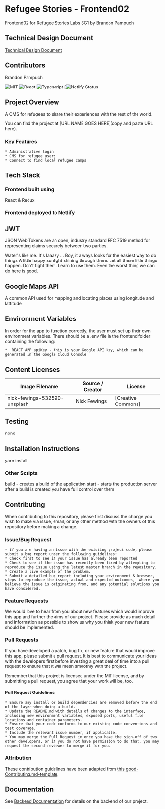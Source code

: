 # Refugee Stories - Frontend02
Frontend02 for Refugee Stories Labs SG1 by Brandon Pampuch

## Technical Design Document
[Technical Design Document](https://docs.google.com/document/d/1AZU1sWxj3n63dbdo91oi3M3fNJRERgi_ZXTMFo9l7DU/edit?usp=sharing)


## Contributors



Brandon Pampuch



![MIT](https://img.shields.io/packagist/l/doctrine/orm.svg)
![React](https://img.shields.io/badge/react-v16.7.0--alpha.2-blue.svg)
![Typescript](https://img.shields.io/npm/types/typescript.svg?style=flat)
[![Netlify Status](https://api.netlify.com/api/v1/badges/b5c4db1c-b10d-42c3-b157-3746edd9e81d/deploy-status)



## Project Overview

A CMS for refugees to share their experiences with the rest of the world.

You can find the project at [URL NAME GOES HERE](copy and paste URL here).

### Key Features

    * Administrative login
    * CMS for refugee users
    * Connect to find local refugee camps
 

## Tech Stack


### Frontend built using:
React & Redux


### Frontend deployed to Netlify

## JWT

JSON Web Tokens are an open, industry standard RFC 7519 method for representing claims securely between two parties.

Water's like me. It's laaazy ... Boy, it always looks for the easiest way to do things A little happy sunlight shining through there. Let all these little things happen. Don't fight them. Learn to use them. Even the worst thing we can do here is good.


## Google Maps API

A common API used for mapping and locating places using longitude and lattitude 


## Environment Variables

In order for the app to function correctly, the user must set up their own environment variables. There should be a .env file in the frontend folder containing the following:


    *  REACT_APP_apiKey - this is your Google API key, which can be generated in the Google Cloud Console



## Content Licenses



| Image Filename                  | Source / Creator   | License                                                               
| --------------------------------| -------------------| ---------------------------------------------------------------------
| nick-fewings-532590-unsplash    | Nick Fewings       | [Creative Commons]
                            

## Testing

none

## Installation Instructions

yarn install

### Other Scripts




build - creates a build of the application
start - starts the production server after a build is created
  you have full control over them

## Contributing

When contributing to this repository, please first discuss the change you wish to make via issue, email, or any other method with the owners of this repository before making a change.



### Issue/Bug Request

    * If you are having an issue with the existing project code, please submit a bug report under the following guidelines:
    * Check first to see if your issue has already been reported.
    * Check to see if the issue has recently been fixed by attempting to reproduce the issue using the latest master branch in the repository.
    * Create a live example of the problem.
    * Submit a detailed bug report including your environment & browser, steps to reproduce the issue, actual and expected outcomes,  where you believe the issue is originating from, and any potential solutions you have considered.

### Feature Requests

We would love to hear from you about new features which would improve this app and further the aims of our project. Please provide as much detail and information as possible to show us why you think your new feature should be implemented.

### Pull Requests

If you have developed a patch, bug fix, or new feature that would improve this app, please submit a pull request. It is best to communicate your ideas with the developers first before investing a great deal of time into a pull request to ensure that it will mesh smoothly with the project.

Remember that this project is licensed under the MIT license, and by submitting a pull request, you agree that your work will be, too.

#### Pull Request Guidelines

    * Ensure any install or build dependencies are removed before the end of the layer when doing a build.
    * Update the README.md with details of changes to the interface, including new environment variables, exposed ports, useful file locations and container parameters.
    * Ensure that your code conforms to our existing code conventions and test coverage.
    * Include the relevant issue number, if applicable.
    * You may merge the Pull Request in once you have the sign-off of two other developers, or if you do not have permission to do that, you may request the second reviewer to merge it for you.

### Attribution

These contribution guidelines have been adapted from [this good-Contributing.md-template](https://gist.github.com/PurpleBooth/b24679402957c63ec426).

## Documentation

See [Backend Documentation](https://github.com/labs-sg1-refugee-stories/backend/blob/master/README.md) for details on the backend of our project.

